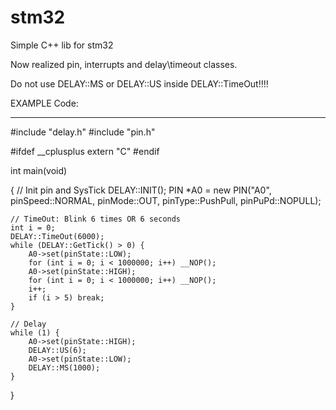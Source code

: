 # stm32
Simple C++ lib for stm32

Now realized pin, interrupts and delay\timeout classes.

Do not use DELAY::MS or DELAY::US inside DELAY::TimeOut!!!!



EXAMPLE Code:
_____________________________________________________________________________________________________


#include "delay.h"
#include "pin.h"

#ifdef __cplusplus
extern "C"
#endif


int main(void) 

{
	// Init pin and SysTick	
	DELAY::INIT();
	PIN *A0 = new PIN("A0", pinSpeed::NORMAL, pinMode::OUT, pinType::PushPull, pinPuPd::NOPULL);

	// TimeOut: Blink 6 times OR 6 seconds
	int i = 0;
	DELAY::TimeOut(6000);
	while (DELAY::GetTick() > 0) {
		A0->set(pinState::LOW);
		for (int i = 0; i < 1000000; i++) __NOP();
		A0->set(pinState::HIGH);
		for (int i = 0; i < 1000000; i++) __NOP();
		i++;
		if (i > 5) break;
	}

	// Delay
	while (1) {
		A0->set(pinState::HIGH);
		DELAY::US(6);
		A0->set(pinState::LOW);
		DELAY::MS(1000);
	}
}
